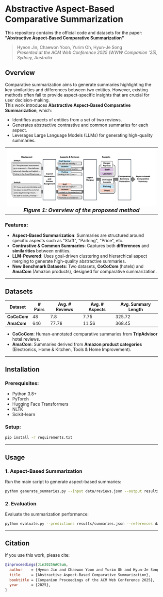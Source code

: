# Abstractive Aspect-Based Comparative Summarization
This repository contains the official code and datasets for the paper:
**"Abstractive Aspect-Based Comparative Summarization"**  
> Hyeon Jin, Chaewon Yoon, Yurim Oh, Hyun-Je Song  
> *Presented at the ACM Web Conference 2025 (WWW Companion '25), Sydney, Australia* 
## Overview
Comparative summarization aims to generate summaries highlighting the key similarities and differences between two entities. However, existing methods often fail to provide aspect-specific insights that are crucial for user decision-making.  
This work introduces **Abstractive Aspect-Based Comparative Summarization**, which:
- Identifies aspects of entities from a set of two reviews.
- Generates abstractive contrastive and common summaries for each aspect.
- Leverages Large Language Models (LLMs) for generating high-quality summaries.
<table align="center">
  <tr>
    <td align="center"> 
      <img src="assets/figure1.jpeg" alt="Teaser Figure" style="width: 700px;"/> 
      <br>
      <em style="font-size: 18px;">  <strong style="font-size: 18px;">Figure 1: Overview of the proposed method 
    </td>
  </tr>
</table>
</div>

### Features:
- **Aspect-Based Summarization**: Summaries are structured around specific aspects such as "Staff", "Parking", "Price", etc.
- **Contrastive & Common Summaries**: Captures both **differences** and **similarities** between entities.
- **LLM-Powered**: Uses goal-driven clustering and hierarchical aspect merging to generate high-quality abstractive summaries.
- **New Benchmark Datasets**: Two datasets, **CoCoCom** (hotels) and **AmaCom** (Amazon products), designed for comparative summarization.
---
## Datasets
| Dataset  | # Pairs | Avg. # Reviews | Avg. # Aspects | Avg. Summary Length |
|----------|--------|---------------|---------------|---------------------|
| **CoCoCom** | 48     | 7.8           | 7.75          | 325.72              |
| **AmaCom**  | 646    | 77.78         | 11.56         | 368.45              |
- **CoCoCom**: Human-annotated comparative summaries from **TripAdvisor** hotel reviews.
- **AmaCom**: Summaries derived from **Amazon product categories** (Electronics, Home & Kitchen, Tools & Home Improvement).
---
## Installation
### Prerequisites:
- Python 3.8+
- PyTorch
- Hugging Face Transformers
- NLTK
- Scikit-learn
### Setup:
```bash
pip install -r requirements.txt
```
---
## Usage
### 1. Aspect-Based Summarization
Run the main script to generate aspect-based summaries:
```bash
python generate_summaries.py --input data/reviews.json --output results/summaries.json
```
### 2. Evaluation
Evaluate the summarization performance:
```bash
python evaluate.py --predictions results/summaries.json --references data/gold_summaries.json
```
---
## Citation
If you use this work, please cite:
```bibtex
@inproceedings{Jin2025AACSum,
  author    = {Hyeon Jin and Chaewon Yoon and Yurim Oh and Hyun-Je Song},
  title     = {Abstractive Aspect-Based Comparative Summarization},
  booktitle = {Companion Proceedings of the ACM Web Conference 2025},
  year      = {2025},
}
```